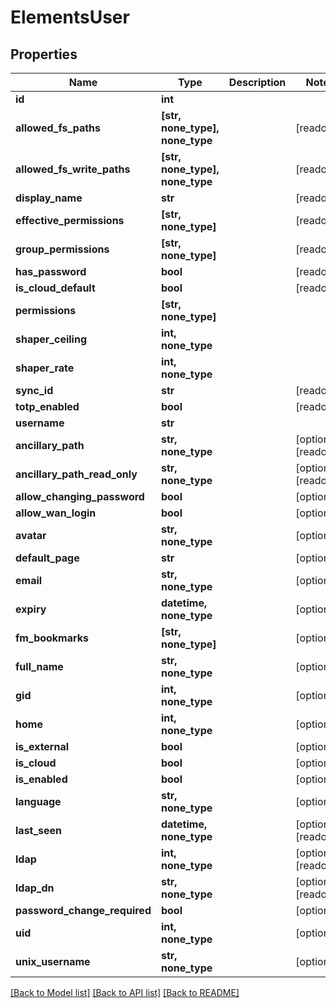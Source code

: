 # ElementsUser


## Properties
Name | Type | Description | Notes
------------ | ------------- | ------------- | -------------
**id** | **int** |  | 
**allowed_fs_paths** | **[str, none_type], none_type** |  | [readonly] 
**allowed_fs_write_paths** | **[str, none_type], none_type** |  | [readonly] 
**display_name** | **str** |  | [readonly] 
**effective_permissions** | **[str, none_type]** |  | [readonly] 
**group_permissions** | **[str, none_type]** |  | [readonly] 
**has_password** | **bool** |  | [readonly] 
**is_cloud_default** | **bool** |  | [readonly] 
**permissions** | **[str, none_type]** |  | 
**shaper_ceiling** | **int, none_type** |  | 
**shaper_rate** | **int, none_type** |  | 
**sync_id** | **str** |  | [readonly] 
**totp_enabled** | **bool** |  | [readonly] 
**username** | **str** |  | 
**ancillary_path** | **str, none_type** |  | [optional] [readonly] 
**ancillary_path_read_only** | **str, none_type** |  | [optional] [readonly] 
**allow_changing_password** | **bool** |  | [optional] 
**allow_wan_login** | **bool** |  | [optional] 
**avatar** | **str, none_type** |  | [optional] 
**default_page** | **str** |  | [optional] 
**email** | **str, none_type** |  | [optional] 
**expiry** | **datetime, none_type** |  | [optional] 
**fm_bookmarks** | **[str, none_type]** |  | [optional] 
**full_name** | **str, none_type** |  | [optional] 
**gid** | **int, none_type** |  | [optional] 
**home** | **int, none_type** |  | [optional] 
**is_external** | **bool** |  | [optional] 
**is_cloud** | **bool** |  | [optional] 
**is_enabled** | **bool** |  | [optional] 
**language** | **str, none_type** |  | [optional] 
**last_seen** | **datetime, none_type** |  | [optional] [readonly] 
**ldap** | **int, none_type** |  | [optional] [readonly] 
**ldap_dn** | **str, none_type** |  | [optional] [readonly] 
**password_change_required** | **bool** |  | [optional] 
**uid** | **int, none_type** |  | [optional] 
**unix_username** | **str, none_type** |  | [optional] 

[[Back to Model list]](../#documentation-for-models) [[Back to API list]](../#documentation-for-api-endpoints) [[Back to README]](../)


